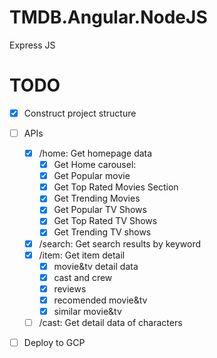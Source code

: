 # TMDB.Angular.NodeJS
Express JS

# TODO
- [x] Construct project structure
- [ ] APIs
    - [x] /home: Get homepage data
      - [x] Get Home carousel:
      - [x] Get Popular movie
      - [x] Get Top Rated Movies Section
      - [x] Get Trending Movies
      - [x] Get Popular TV Shows
      - [x] Get Top Rated TV Shows
      - [x] Get Trending TV shows
    - [x] /search: Get search results by keyword 
    - [x] /item: Get item detail
      - [x] movie&tv detail data
      - [x] cast and crew
      - [x] reviews
      - [x] recomended movie&tv
      - [x] similar movie&tv
    - [ ] /cast: Get detail data of characters
- [ ] Deploy to GCP


